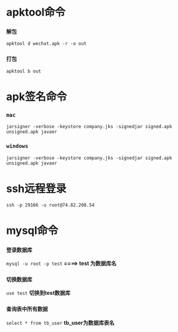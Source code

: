 # apktool命令
### `解包`
`apktool d wechat.apk -r -o out`
### `打包`
`apktool b out`

# apk签名命令
### `mac`
`jarsigner -verbose -keystore company.jks -signedjar signed.apk unsigned.apk javaer`
### `windows`
`jarsigner -verbose -keystore company.jks -signedjar signed.apk unsigned.apk javaer`

# ssh远程登录
`ssh -p 29166 -u root@74.82.208.54`

# mysql命令
### `登录数据库`
`mysql -u root -p test`
**====> test 为数据库名**
### `切换数据库`
`use test`
**切换到test数据库**
### `查询表中所有数据`
`select * from tb_user`
**tb_user为数据库表名**